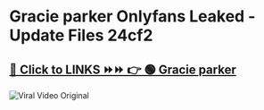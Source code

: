 
 # Gracie parker Onlyfans Leaked - Update Files 24cf2

## <h2><a href="https://clipsfans.com/Gracie_parker&ref=git">🔗 Click to LINKS ⏩⏩ 👉 🟢 Gracie parker </a></h2>

<a href="https://clipsfans.com/Gracie_parker&ref=git" rel="nofollow" data-target="animated-image.originalLink"><img src="https://i.ibb.co.com/xMMVF88/686577567.gif" alt="Viral Video Original" style="max-width: 100%; display: inline-block;" data-target="animated-image.originalImage"></a>

